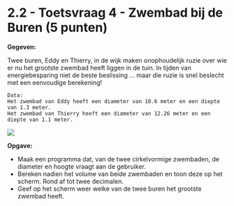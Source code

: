 # 2.2 - Toetsvraag 4 - Zwembad bij de Buren (5 punten)

**Gegeven:** 

Twee buren, Eddy en Thierry, in de wijk maken onophoudelijk ruzie over wie er nu het grootste zwembad heeft liggen in de tuin. In tijden van energiebesparing niet de beste beslissing ... maar die ruzie is snel beslecht met een eenvoudige berekening!   

```
Data: 
Het zwembad van Eddy heeft een diameter van 10.6 meter en een diepte van 1.3 meter. 
Het zwembad van Thierry heeft een diameter van 12.26 meter en een diepte van 1.1 meter. 
```

<img src="https://i.pinimg.com/originals/9e/80/77/9e807701eca9373638dd8bacebae3093.jpg"/>

**Opgave:** 

* Maak een programma dat, van de twee cirkelvormige zwembaden, de diameter en hoogte vraagt aan de gebruiker. 
* Bereken nadien het volume van beide zwembaden en toon deze op het scherm. Rond af tot twee decimalen. 
* Geef op het scherm weer welke van de twee buren het grootste zwembad heeft. 

